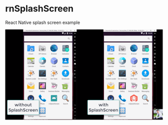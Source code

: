 # rnSplashScreen
 React Native splash screen example

 ![Alt Text](https://raw.githubusercontent.com/trananhtuat/rnSplashScreen/main/GIF%2010-24-2020%2010-58-03%20PM.gif)


